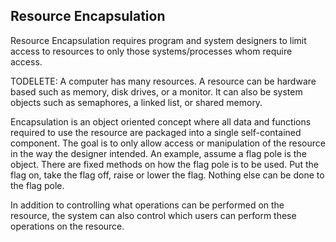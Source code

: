 ## Resource Encapsulation

Resource Encapsulation requires program and system designers to limit access to resources to only those systems/processes whom require access. 

TODELETE:
A computer has many resources. A resource can be hardware based such as memory, disk drives, or a monitor. It can also be system objects such as semaphores, a linked list, or shared memory. 

Encapsulation is an object oriented concept where all data and functions required to use the resource are packaged into a single self-contained component. The goal is to only allow access or manipulation of the resource in the way the designer intended. An example, assume a flag pole is the object. There are fixed methods on how the flag pole is to be used. Put the flag on, take the flag off, raise or lower the flag. Nothing else can be done to the flag pole. 

In addition to controlling what operations can be performed on the resource, the system can also control which users can perform these operations on the resource. 
